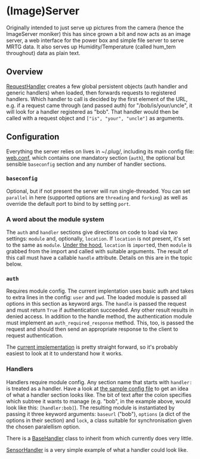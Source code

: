 # (Image)Server

Originally intended to just serve up pictures from the camera (hence
the ImageServer moniker) this has since grown a bit and now acts as an
image server, a web interface for the power box and simple file server
to serve MRTG data. It also serves up Humidity/Temperature (called
hum_tem throughout) data as plain text.

## Overview
[RequestHandler](ImageServer/RequestHandler.py) creates a few global
persistent objects (auth handler and generic handlers) when loaded,
then forwards requests to registered handlers. Which handler to call
is decided by the first element of the URL, e.g. if a request came
through (and passed auth) for "/bob/is/your/uncle", it will look for a
handler registered as "bob". That handler would then be called with a
request object and `["is", "your", "uncle"]` as arguments.

## Configuration
Everything the server relies on lives in ~/.plug/, including its main
config file: [web.conf](../dot-plug/web.conf), which contains one
mandatory section (`auth`), the optional but sensible `baseconfig`
section and any number of handler sections.

### `baseconfig`
Optional, but if not present the server will run single-threaded. You
can set `parallel` in here (supported options are `threading` and
`forking`) as well as override the default port to bind to by setting
`port`.

### A word about the module system
The `auth` and `handler` sections give directions on code to load via
two settings: `module` and, optionally, `location`. If `location` is
not present, it's set to the same as `module`. [Under the
hood](ImageServer/RequestHandler.py#L65), `location` is `import`ed,
then `module` is grabbed from the import and called with suitable
arguments. The result of this call must have a callable `handle`
attribute. Details on this are in the topic below.

### `auth`
Requires module config. The current implentation uses basic auth and
takes to extra lines in the config: `user` and `pwd`. The loaded
module is passed all options in this section as keyword args. The
`handle` is passed the request and must return `True` if
authentication succeeded. Any other result results in denied
access. In addition to the handle method, the authentication module
must implement an `auth_required_response` method. This, too, is
passed the request and should then send an appropriate response to the
client to request authentication.

The [current implementation](ImageServer/Authenticator.py) is pretty
straight forward, so it's probably easiest to look at it to understand
how it works.

### Handlers
Handlers require module config. Any section name that starts with
`handler:` is treated as a handler. Have a look at [the sample config
file](../dot-plug/web.conf) to get an idea of what a handler section
looks like. The bit of text after the colon specifies which subtree it
wants to manage (e.g. "bob", in the example above, would look like
this: `[handler:bob]`). The resulting module is instantiated by
passing it three keyword arguments: `baseurl` ("bob"), `options` (a
dict of the options in their section) and `lock`, a class suitable for
synchronisation given the chosen paralellism option.

There is a [BaseHandler](ImageServer/BaseHandler.py) class to inherit
from which currently does very little.

[SensorHandler](ImageServer/SensorHandler.py) is a very simple example
of what a handler could look like.
